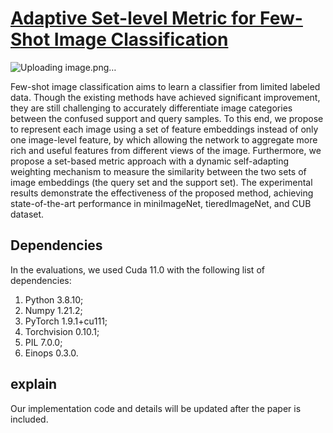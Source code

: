 #  [Adaptive Set-level Metric for Few-Shot Image Classification](https://github.com/xznuist/ASM/)
![Uploading image.png…]()


Few-shot image classification aims to learn a classifier from limited labeled data.  Though the existing methods have achieved significant improvement, they are still challenging to accurately differentiate image categories between the confused support and query samples.  To this end, we propose to represent each image using a set of feature embeddings instead of only one image-level feature, by which allowing the network to aggregate more rich and useful features from different views of the image.  Furthermore, we propose a set-based metric approach with a dynamic self-adapting weighting mechanism to measure the similarity between the two sets of image embeddings (the query set and the support set).  The experimental results demonstrate the effectiveness of the proposed method, achieving state-of-the-art performance in miniImageNet, tieredImageNet, and CUB dataset.

## Dependencies
In the evaluations, we used Cuda 11.0 with the following list of dependencies:
1. Python 3.8.10; 
2. Numpy 1.21.2; 
3. PyTorch 1.9.1+cu111; 
4. Torchvision 0.10.1; 
5. PIL 7.0.0; 
6. Einops 0.3.0.

 ## explain
 Our implementation code and details will be updated after the paper is included.

 
